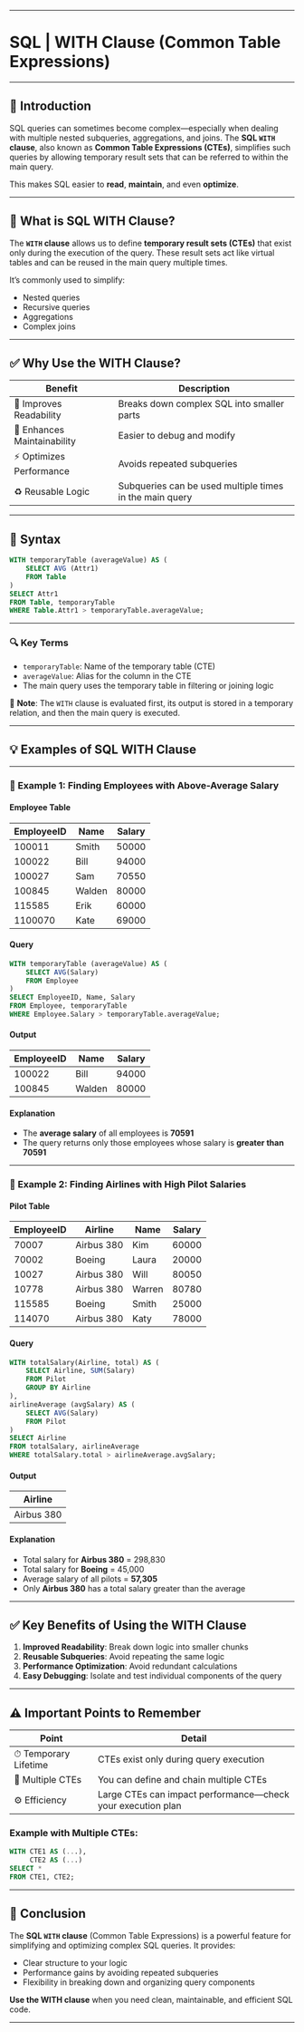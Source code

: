 
---

# SQL | WITH Clause (Common Table Expressions)

---

## 📌 Introduction

SQL queries can sometimes become complex—especially when dealing with multiple nested subqueries, aggregations, and joins. The **SQL `WITH` clause**, also known as **Common Table Expressions (CTEs)**, simplifies such queries by allowing temporary result sets that can be referred to within the main query.

This makes SQL easier to **read**, **maintain**, and even **optimize**.

---

## 📘 What is SQL WITH Clause?

The **`WITH` clause** allows us to define **temporary result sets (CTEs)** that exist only during the execution of the query. These result sets act like virtual tables and can be reused in the main query multiple times.

It’s commonly used to simplify:

* Nested queries
* Recursive queries
* Aggregations
* Complex joins

---

## ✅ Why Use the WITH Clause?

| Benefit                     | Description                                             |
| --------------------------- | ------------------------------------------------------- |
| 📖 Improves Readability     | Breaks down complex SQL into smaller parts              |
| 🔧 Enhances Maintainability | Easier to debug and modify                              |
| ⚡ Optimizes Performance     | Avoids repeated subqueries                              |
| ♻ Reusable Logic            | Subqueries can be used multiple times in the main query |

---

## 🧾 Syntax

```sql
WITH temporaryTable (averageValue) AS (
    SELECT AVG (Attr1)
    FROM Table
)
SELECT Attr1
FROM Table, temporaryTable
WHERE Table.Attr1 > temporaryTable.averageValue;
```

---

### 🔍 Key Terms

* `temporaryTable`: Name of the temporary table (CTE)
* `averageValue`: Alias for the column in the CTE
* The main query uses the temporary table in filtering or joining logic

📝 **Note**: The `WITH` clause is evaluated first, its output is stored in a temporary relation, and then the main query is executed.

---

## 💡 Examples of SQL WITH Clause

---

### 📌 Example 1: Finding Employees with Above-Average Salary

#### Employee Table

| EmployeeID | Name   | Salary |
| ---------- | ------ | ------ |
| 100011     | Smith  | 50000  |
| 100022     | Bill   | 94000  |
| 100027     | Sam    | 70550  |
| 100845     | Walden | 80000  |
| 115585     | Erik   | 60000  |
| 1100070    | Kate   | 69000  |

#### Query

```sql
WITH temporaryTable (averageValue) AS (
    SELECT AVG(Salary)
    FROM Employee
)
SELECT EmployeeID, Name, Salary 
FROM Employee, temporaryTable 
WHERE Employee.Salary > temporaryTable.averageValue;
```

#### Output

| EmployeeID | Name   | Salary |
| ---------- | ------ | ------ |
| 100022     | Bill   | 94000  |
| 100845     | Walden | 80000  |

#### Explanation

* The **average salary** of all employees is **70591**
* The query returns only those employees whose salary is **greater than 70591**

---

### 📌 Example 2: Finding Airlines with High Pilot Salaries

#### Pilot Table

| EmployeeID | Airline    | Name   | Salary |
| ---------- | ---------- | ------ | ------ |
| 70007      | Airbus 380 | Kim    | 60000  |
| 70002      | Boeing     | Laura  | 20000  |
| 10027      | Airbus 380 | Will   | 80050  |
| 10778      | Airbus 380 | Warren | 80780  |
| 115585     | Boeing     | Smith  | 25000  |
| 114070     | Airbus 380 | Katy   | 78000  |

#### Query

```sql
WITH totalSalary(Airline, total) AS (
    SELECT Airline, SUM(Salary)
    FROM Pilot
    GROUP BY Airline
),
airlineAverage (avgSalary) AS (
    SELECT AVG(Salary)
    FROM Pilot 
)
SELECT Airline
FROM totalSalary, airlineAverage
WHERE totalSalary.total > airlineAverage.avgSalary;
```

#### Output

| Airline    |
| ---------- |
| Airbus 380 |

#### Explanation

* Total salary for **Airbus 380** = 298,830
* Total salary for **Boeing** = 45,000
* Average salary of all pilots = **57,305**
* Only **Airbus 380** has a total salary greater than the average

---

## ✅ Key Benefits of Using the WITH Clause

1. **Improved Readability**: Break down logic into smaller chunks
2. **Reusable Subqueries**: Avoid repeating the same logic
3. **Performance Optimization**: Avoid redundant calculations
4. **Easy Debugging**: Isolate and test individual components of the query

---

## ⚠️ Important Points to Remember

| Point                | Detail                                                      |
| -------------------- | ----------------------------------------------------------- |
| ⏱ Temporary Lifetime | CTEs exist only during query execution                      |
| 🔁 Multiple CTEs     | You can define and chain multiple CTEs                      |
| ⚙️ Efficiency        | Large CTEs can impact performance—check your execution plan |

### Example with Multiple CTEs:

```sql
WITH CTE1 AS (...), 
     CTE2 AS (...)
SELECT *
FROM CTE1, CTE2;
```

---

## 🧠 Conclusion

The **SQL `WITH` clause** (Common Table Expressions) is a powerful feature for simplifying and optimizing complex SQL queries. It provides:

* Clear structure to your logic
* Performance gains by avoiding repeated subqueries
* Flexibility in breaking down and organizing query components

**Use the WITH clause** when you need clean, maintainable, and efficient SQL code.

---
